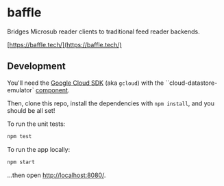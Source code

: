 # baffle
Bridges Microsub reader clients to traditional feed reader backends.

[https://baffle.tech/](https://baffle.tech/)


Development
---
You'll need the [Google Cloud SDK](https://cloud.google.com/sdk/gcloud/) (aka `gcloud`) with the ``cloud-datastore-emulator` [component](https://cloud.google.com/sdk/docs/components#additional_components).

Then, clone this repo, install the dependencies with `npm install`, and you should be all set!

To run the unit tests:

```sh
npm test
```


To run the app locally:

```sh
npm start
```

...then open [http://localhost:8080/](http://localhost:8080/).

